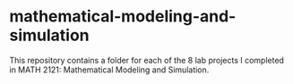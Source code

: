 # mathematical-modeling-and-simulation
This repository contains a folder for each of the 8 lab projects I completed in MATH 2121: Mathematical Modeling and Simulation.
